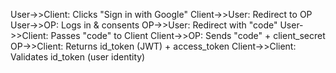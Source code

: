 User->>Client: Clicks "Sign in with Google"
Client->>User: Redirect to OP
User->>OP: Logs in & consents
OP->>User: Redirect with "code"
User->>Client: Passes "code" to Client
Client->>OP: Sends "code" + client_secret
OP->>Client: Returns id_token (JWT) + access_token
Client->>Client: Validates id_token (user identity)
